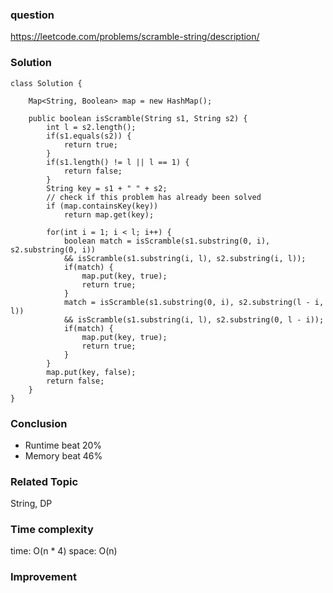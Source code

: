 ### question
https://leetcode.com/problems/scramble-string/description/
### Solution
```
class Solution {

    Map<String, Boolean> map = new HashMap();

    public boolean isScramble(String s1, String s2) {
        int l = s2.length();
        if(s1.equals(s2)) {
            return true;
        }
        if(s1.length() != l || l == 1) {
            return false;
        }
        String key = s1 + " " + s2;
        // check if this problem has already been solved
        if (map.containsKey(key))
            return map.get(key);

        for(int i = 1; i < l; i++) {
            boolean match = isScramble(s1.substring(0, i), s2.substring(0, i))
            && isScramble(s1.substring(i, l), s2.substring(i, l));
            if(match) {
                map.put(key, true);
                return true;
            }
            match = isScramble(s1.substring(0, i), s2.substring(l - i, l))
            && isScramble(s1.substring(i, l), s2.substring(0, l - i));
            if(match) {
                map.put(key, true);
                return true;
            }
        }
        map.put(key, false);
        return false;
    }
}
```
### Conclusion
- Runtime beat 20%
- Memory beat 46%

### Related Topic
String, DP

### Time complexity
time: O(n * 4)
space: O(n)

### Improvement